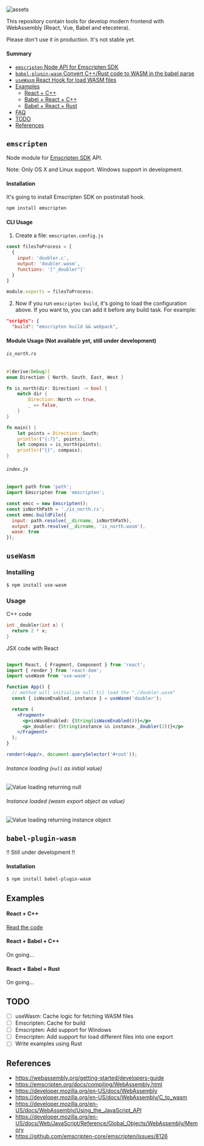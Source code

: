 ![assets](assets/wasm-sdk.png)

This repository contain tools for develop modern frontend with WebAssembly (React, Vue, Babel and etecetera). 

Please don't use it in production. It's not stable yet.

#### Summary

- [`emscripten` Node API for Emscripten SDK](#emscripten)
- [`babel-plugin-wasm` Convert C++/Rust code to WASM in the babel parse](#babel-plugin-wasm)
- [`useWasm` React Hook for load WASM files](#usewasm)
- [Examples](#examples)
  - [React + C++](#react--c)
  - [Babel + React + C++](#react--babel--c)
  - [Babel + React + Rust](#react--babel--rust)
- [FAQ](#faq)
- [TODO](#todo)
- [References](#references)

## `emscripten`

Node module for [Emscripten SDK](https://github.com/emscripten-core/emsdk) API.

Note: Only OS X and Linux support. Windows support in development.

#### Installation

It's going to install Emscripten SDK on postinstall hook.

```bash
npm install emscripten
```

#### CLI Usage

1. Create a file: `emscripten.config.js`

```jsx
const filesToProcess = [
  {
    input: 'doubler.c',
    output: 'doubler.wasm',
    functions: '["_doubler"]'
  }
]

module.exports = filesToProcess;
```

2. Now if you run `emscripten build`, it's going to load the configuration above. If you want to, you can add it before any build task. For example:

```json
"scripts": {
  "build": "emscripten build && webpack",
``` 

#### Module Usage (Not available yet, still under development)

###### `is_north.rs`

```rust
#[derive(Debug)]
enum Direction { North, South, East, West }

fn is_north(dir: Direction) -> bool {
    match dir {
        Direction::North => true,
        _ => false,
    }
}

fn main() {
    let points = Direction::South;
    println!("{:?}", points);
    let compass = is_north(points);
    println!("{}", compass);
}
```

###### `index.js`

```jsx
import path from 'path';
import Emscripten from 'emscripten';

const emcc = new Emscripten();
const isNorthPath = './is_north.rs';
const emmc.buildFile({
  input: path.resolve(__dirname, isNorthPath),
  output: path.resolve(__dirname, 'is_north.wasm'),
  wasm: true
});
```

## `useWasm`

### Installing

```bash
$ npm install use-wasm
```

### Usage

C++ code

```cpp
int _doubler(int x) {
  return 2 * x;
}
```

JSX code with React

```jsx

import React, { Fragment, Component } from 'react';
import { render } from 'react-dom';
import useWasm from 'use-wasm';

function App() {
  // method will initialize null til load the "./doubler.wasm"
  const { isWasmEnabled, instance } = useWasm('doubler');

  return (
    <Fragment>
      <p>isWasmEnabled: {String(isWasmEnabled())}</p>
      <p>_doubler: {String(instance && instance._doubler(2))}</p>
    </Fragment>
  );
}

render(<App/>, document.querySelector('#root'));

```

###### Instance loading (`null` as initial value)

![Value loading returning null](assets/demo-react-hooks-loading.png) 

###### Instance loaded (wasm export object as value)

![Value loading returning instance object](assets/demo-react-hooks-loaded.png)

## `babel-plugin-wasm`

!! Still under development !!

#### Installation

```sh
$ npm install babel-plugin-wasm
```

## Examples

#### React + C++

[Read the code](./docs)

#### React + Babel + C++

On going...

#### React + Babel + Rust

On going...

## TODO

- [ ] useWasm: Cache logic for fetching WASM files
- [ ] Emscripten: Cache for build
- [ ] Emscripten: Add support for Windows
- [ ] Emscripten: Add support for load different files into one export
- [ ] Write examples using Rust 

## References

- https://webassembly.org/getting-started/developers-guide
- https://emscripten.org/docs/compiling/WebAssembly.html
- https://developer.mozilla.org/en-US/docs/WebAssembly
- https://developer.mozilla.org/en-US/docs/WebAssembly/C_to_wasm
- https://developer.mozilla.org/en-US/docs/WebAssembly/Using_the_JavaScript_API
- https://developer.mozilla.org/en-US/docs/Web/JavaScript/Reference/Global_Objects/WebAssembly/Memory
- https://github.com/emscripten-core/emscripten/issues/8126
